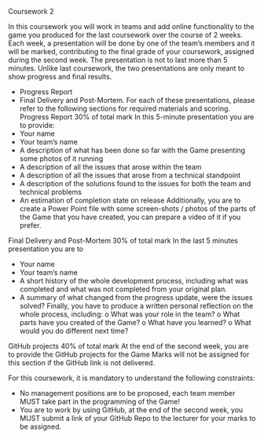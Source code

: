 Coursework 2

In this coursework you will work in teams and add online functionality to the game you produced for the last coursework over the course of 2 weeks.
Each week, a presentation will be done by one of the team’s members and it will be marked, contributing to the final grade of your coursework, assigned during the second week. The presentation is not to last more than 5 minutes.
Unlike last coursework, the two presentations are only meant to show progress and final results.
-	Progress Report
-	Final Delivery and Post-Mortem.
For each of these presentations, please refer to the following sections for required materials and scoring.
Progress Report 30% of total mark
In this 5-minute presentation you are to provide:
-	Your name
-	Your team’s name
-	A description of what has been done so far with the Game presenting some photos of it running
-	A description of all the issues that arose within the team
-	A description of all the issues that arose from a technical standpoint
-	A description of the solutions found to the issues for both the team and technical problems
-	An estimation of completion state on release
Additionally, you are to create a Power Point file with some screen-shots / photos of the parts of the Game that you have created, you can prepare a video of it if you prefer.

Final Delivery and Post-Mortem 30% of total mark
In the last 5 minutes presentation you are to 
-	Your name
-	Your team’s name
-	A short history of the whole development process, including what was completed and what was not completed from your original plan.
-	A summary of what changed from the progress update, were the issues solved?
Finally, you have to produce a written personal reflection on the whole process, including:
o	What was your role in the team?
o	What parts have you created of the Game?
o	What have you learned?
o	What would you do different next time? 

GitHub projects 40% of total mark
At the end of the second week, you are to provide the GitHub projects for the Game
Marks will not be assigned for this section if the GitHub link is not delivered.

For this coursework, it is mandatory to understand the following constraints:
-	No management positions are to be proposed, each team member MUST take part in the programming of the Game!
-	You are to work by using GitHub, at the end of the second week, you MUST submit a link of your GitHub Repo to the lecturer for your marks to be assigned.
